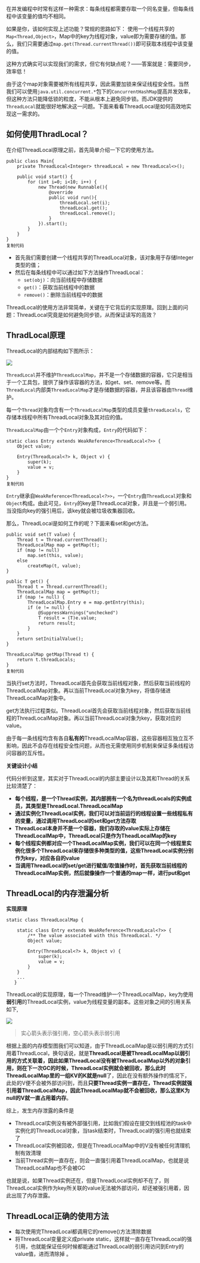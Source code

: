 在并发编程中时常有这样一种需求：每条线程都需要存取一个同名变量，但每条线程中该变量的值均不相同。

如果是你，该如何实现上述功能？常规的思路如下： 使用一个线程共享的`Map<Thread,Object>`，Map中的key为线程对象，value即为需要存储的值。那么，我们只需要通过`map.get(Thread.currentThread())`即可获取本线程中该变量的值。

这种方式确实可以实现我们的需求，但它有何缺点呢？——答案就是：需要同步，效率低！

由于这个map对象需要被所有线程共享，因此需要加锁来保证线程安全性。当然我们可以使用`java.util.concurrent.*`包下的`ConcurrentHashMap`提高并发效率，但这种方法只能降低锁的粒度，不能从根本上避免同步锁。而JDK提供的`ThreadLocal`就能很好地解决这一问题。下面来看看ThreadLocal是如何高效地实现这一需求的。



## 如何使用ThradLocal？

在介绍ThreadLocal原理之前，首先简单介绍一下它的使用方法。

```
public class Main{
    private ThreadLocal<Integer> threadLocal = new ThreadLocal<>();
    
    public void start() {
        for (int i=0; i<10; i++) {
            new Thread(new Runnable(){
                @override
                public void run(){
                    threadLocal.set(i);
                    threadLocal.get();
                    threadLocal.remove();
                }
            }).start();
        }
    }
}
复制代码
```

- 首先我们需要创建一个线程共享的ThreadLocal对象，该对象用于存储Integer类型的值；
- 然后在每条线程中可以通过如下方法操作ThreadLocal：
  - `set(obj)`：向当前线程中存储数据
  - `get()`：获取当前线程中的数据
  - `remove()`：删除当前线程中的数据

ThreadLocal的使用方法非常简单，关键在于它背后的实现原理。回到上面的问题：ThreadLocal究竟是如何避免同步锁，从而保证读写的高效？



## ThradLocal原理

ThreadLocal的内部结构如下图所示：

![](..\imgs\Java基础\ThradLocal内部结构.jpg)

`ThreadLocal`并不维护`ThreadLocalMap`，并不是一个存储数据的容器，它只是相当于一个工具包，提供了操作该容器的方法，如get、set、remove等。而`ThreadLocal`内部类`ThreadLocalMap`才是存储数据的容器，并且该容器由`Thread`维护。

每一个`Thread`对象均含有一个`ThreadLocalMap`类型的成员变量`threadLocals`，它存储本线程中所有ThreadLocal对象及其对应的值。

`ThreadLocalMap`由一个个`Entry`对象构成，`Entry`的代码如下：

```
static class Entry extends WeakReference<ThreadLocal<?>> {
    Object value;

    Entry(ThreadLocal<?> k, Object v) {
        super(k);
        value = v;
    }
}
复制代码
```

`Entry`继承自`WeakReference<ThreadLocal<?>>`，一个`Entry`由`ThreadLocal`对象和`Object`构成。由此可见，`Entry`的key是ThreadLocal对象，并且是一个弱引用。当没指向key的强引用后，该key就会被垃圾收集器回收。

那么，ThreadLocal是如何工作的呢？下面来看set和get方法。

```
public void set(T value) {
    Thread t = Thread.currentThread();
    ThreadLocalMap map = getMap(t);
    if (map != null)
        map.set(this, value);
    else
        createMap(t, value);
}

public T get() {
    Thread t = Thread.currentThread();
    ThreadLocalMap map = getMap(t);
    if (map != null) {
        ThreadLocalMap.Entry e = map.getEntry(this);
        if (e != null) {
            @SuppressWarnings("unchecked")
            T result = (T)e.value;
            return result;
        }
    }
    return setInitialValue();
}

ThreadLocalMap getMap(Thread t) {
    return t.threadLocals;
}
复制代码
```

当执行set方法时，ThreadLocal首先会获取当前线程对象，然后获取当前线程的ThreadLocalMap对象。再以当前ThreadLocal对象为key，将值存储进ThreadLocalMap对象中。

get方法执行过程类似。ThreadLocal首先会获取当前线程对象，然后获取当前线程的ThreadLocalMap对象。再以当前ThreadLocal对象为key，获取对应的value。

由于每一条线程均含有各自**私有的**ThreadLocalMap容器，这些容器相互独立互不影响，因此不会存在线程安全性问题，从而也无需使用同步机制来保证多条线程访问容器的互斥性。

**关键设计小结**

代码分析到这里，其实对于ThreadLocal的内部主要设计以及其和Thread的关系比较清楚了：

- **每个线程，是一个Thread实例，其内部拥有一个名为threadLocals的实例成员，其类型是ThreadLocal.ThreadLocalMap**
- **通过实例化ThreadLocal实例，我们可以对当前运行的线程设置一些线程私有的变量，通过调用ThreadLocal的set和get方法存取**
- **ThreadLocal本身并不是一个容器，我们存取的value实际上存储在ThreadLocalMap中，ThreadLocal只是作为TheadLocalMap的key**
- **每个线程实例都对应一个TheadLocalMap实例，我们可以在同一个线程里实例化很多个ThreadLocal来存储很多种类型的值，这些ThreadLocal实例分别作为key，对应各自的value**
- **当调用ThreadLocal的set/get进行赋值/取值操作时，首先获取当前线程的ThreadLocalMap实例，然后就像操作一个普通的map一样，进行put和get**



## ThreadLocal的内存泄漏分析

**实现原理**

```text
static class ThreadLocalMap {

    static class Entry extends WeakReference<ThreadLocal<?>> {
        /** The value associated with this ThreadLocal. */
        Object value;

        Entry(ThreadLocal<?> k, Object v) {
            super(k);
            value = v;
        }
    }
    ...
   }
```

ThreadLocal的实现原理，每一个Thread维护一个ThreadLocalMap，key为使用**弱引用**的ThreadLocal实例，value为线程变量的副本。这些对象之间的引用关系如下,

![](..\imgs\Java基础\内存泄漏.jpg)

> 实心箭头表示强引用，空心箭头表示弱引用



根据上面的内存模型图我们可以知道，由于ThreadLocalMap是以弱引用的方式引用着ThreadLocal，换句话说，就是**ThreadLocal是被ThreadLocalMap以弱引用的方式关联着，因此如果ThreadLocal没有被ThreadLocalMap以外的对象引用，则在下一次GC的时候，ThreadLocal实例就会被回收，那么此时ThreadLocalMap里的一组KV的K就是null**了，因此在没有额外操作的情况下，此处的V便不会被外部访问到，而且**只要Thread实例一直存在，Thread实例就强引用着ThreadLocalMap，因此ThreadLocalMap就不会被回收，那么这里K为null的V就一直占用着内存**。

综上，发生内存泄露的条件是

- ThreadLocal实例没有被外部强引用，比如我们假设在提交到线程池的task中实例化的ThreadLocal对象，当task结束时，ThreadLocal的强引用也就结束了
- ThreadLocal实例被回收，但是在ThreadLocalMap中的V没有被任何清理机制有效清理
- 当前Thread实例一直存在，则会一直强引用着ThreadLocalMap，也就是说ThreadLocalMap也不会被GC

也就是说，如果Thread实例还在，但是ThreadLocal实例却不在了，则ThreadLocal实例作为key所关联的value无法被外部访问，却还被强引用着，因此出现了内存泄露。

## ThreadLocal正确的使用方法

- 每次使用完ThreadLocal都调用它的remove()方法清除数据
- 将ThreadLocal变量定义成private static，这样就一直存在ThreadLocal的强引用，也就能保证任何时候都能通过ThreadLocal的弱引用访问到Entry的value值，进而清除掉 。